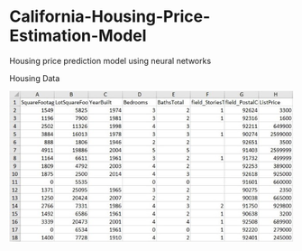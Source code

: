 # California-Housing-Price-Estimation-Model
Housing price prediction model using neural networks

Housing Data

![alt text](Data.jpg)
